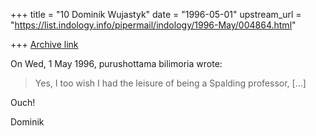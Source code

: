 +++
title = "10 Dominik Wujastyk"
date = "1996-05-01"
upstream_url = "https://list.indology.info/pipermail/indology/1996-May/004864.html"

+++
[Archive link](https://list.indology.info/pipermail/indology/1996-May/004864.html)

On Wed, 1 May 1996, purushottama bilimoria wrote:

> Yes, I too wish I had the leisure of being a Spalding professor,
[...]

Ouch!

Dominik






